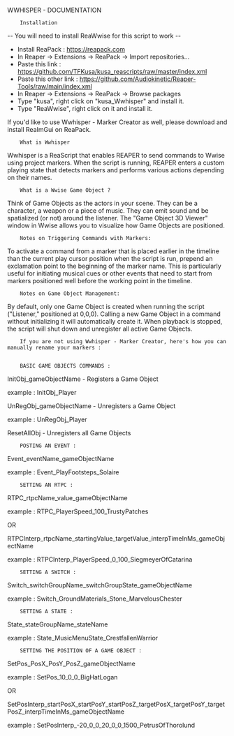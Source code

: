 WWHISPER - DOCUMENTATION


        Installation

-- You will need to install ReaWwise for this script to work --

- Install ReaPack : https://reapack.com
- In Reaper -> Extensions -> ReaPack -> Import repositories...
- Paste this link : https://github.com/TFKusa/kusa_reascripts/raw/master/index.xml
- Paste this other link : https://github.com/Audiokinetic/Reaper-Tools/raw/main/index.xml
- In Reaper -> Extensions -> ReaPack -> Browse packages
- Type "kusa", right click on "kusa_Wwhisper" and install it.
- Type "ReaWwise", right click on it and install it.


If you'd like to use Wwhisper - Marker Creator as well, please download and install ReaImGui on ReaPack.




        What is Wwhisper

Wwhisper is a ReaScript that enables REAPER to send commands to Wwise using project markers. When the script is running, REAPER enters a custom playing state that detects markers and performs various actions depending on their names.




        What is a Wwise Game Object ?

Think of Game Objects as the actors in your scene. They can be a character, a weapon or a piece of music. They can emit sound and be spatialized (or not) around the listener. The "Game Object 3D Viewer" window in Wwise allows you to visualize how Game Objects are positioned.




        Notes on Triggering Commands with Markers:

To activate a command from a marker that is placed earlier in the timeline than the current play cursor position when the script is run, prepend an exclamation point to the beginning of the marker name. This is particularly useful for initiating musical cues or other events that need to start from markers positioned well before the working point in the timeline.




        Notes on Game Object Management:

By default, only one Game Object is created when running the script ("Listener," positioned at 0,0,0). Calling a new Game Object in a command without initializing it will automatically create it. When playback is stopped, the script will shut down and unregister all active Game Objects.



        If you are not using Wwhisper - Marker Creator, here's how you can manually rename your markers :


        BASIC GAME OBJECTS COMMANDS :

InitObj_gameObjectName          - Registers a Game Object

example : InitObj_Player


UnRegObj_gameObjectName         - Unregisters a Game Object

example : UnRegObj_Player


ResetAllObj                     - Unregisters all Game Objects




        POSTING AN EVENT :

Event_eventName_gameObjectName

example : Event_PlayFootsteps_Solaire




        SETTING AN RTPC :

RTPC_rtpcName_value_gameObjectName

example : RTPC_PlayerSpeed_100_TrustyPatches

OR

RTPCInterp_rtpcName_startingValue_targetValue_interpTimeInMs_gameObjectName

example : RTPCInterp_PlayerSpeed_0_100_SiegmeyerOfCatarina




        SETTING A SWITCH :

Switch_switchGroupName_switchGroupState_gameObjectName

example : Switch_GroundMaterials_Stone_MarvelousChester




        SETTING A STATE :

State_stateGroupName_stateName

example : State_MusicMenuState_CrestfallenWarrior




        SETTING THE POSITION OF A GAME OBJECT :

SetPos_PosX_PosY_PosZ_gameObjectName

example : SetPos_10_0_0_BigHatLogan

OR

SetPosInterp_startPosX_startPosY_startPosZ_targetPosX_targetPosY_targetPosZ_interpTimeInMs_gameObjectName

example : SetPosInterp_-20_0_0_20_0_0_1500_PetrusOfThorolund